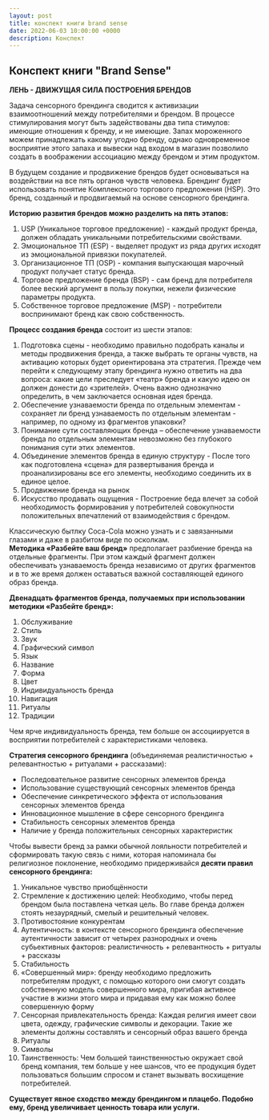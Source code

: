 ```yaml
---
layout: post
title: конспект книги brand sense
date: 2022-06-03 10:00:00 +0000
description: Конспект
---
```


## <span class="mark">Конспект книги "Brand Sense"</span>

**ЛЕНЬ - ДВИЖУЩАЯ СИЛА ПОСТРОЕНИЯ БРЕНДОВ**

Задача сенсорного брендинга сводится к активизации взаимоотношений между потребителями и брендом. В процессе стимулирования могут быть задействованы два типа стимулов: имеющие отношения к бренду, и не имеющие. Запах мороженного можем принадлежать какому угодно бренду, однако одновременное восприятие этого запаха и вывески над входом в магазин позволило создать в воображении ассоциацию между брендом и этим продуктом. 

В будущем создание и продвижение брендов будет основываться на воздействии на все пять органов чувств человека. Брендинг будет использовать понятие Комплексного торгового предложения (HSP). Это бренд, созданный и продвигаемый на основе сенсорного брендинга. 

**Историю развития брендов можно разделить на пять этапов:**
1. USP (Уникальное торговое предложение) - каждый продукт бренда, должен обладать уникальными потребительскими свойствами.
2. Эмоциональное ТП (ESP) - выделяет продукт из ряда других исходят из эмоциональной привязки покупателей.
3. Организационное ТП (OSP) - компания выпускающая марочный продукт получает статус бренда.
4. Торговое предложение бренда (BSP) - сам бренд для потребителя более веский аргумент в пользу покупки, нежели физические параметры продукта. 
5. Собственное торговое предложение (MSP) - потребители воспринимают бренд как свою собственность. 

**Процесс создания бренда** состоит из шести этапов:
1. Подготовка сцены - необходимо правильно подобрать каналы и методы продвижения бренда, а также выбрать те органы чувств, на активацию которых будет ориентирована эта стратегия. Прежде чем перейти к следующему этапу брендинга нужно ответить на два вопроса: какие цели преследует «театр» бренда и какую идею он должен донести до «зрителей». Очень важно однозначно определить, в чем заключается основная идея бренда.
2. Обеспечение узнаваемости бренда по отдельным элементам - сохраняет ли бренд узнаваемость по отдельным элементам - например, по одному из фрагментов упаковки?
3. Понимание сути составляющих бренда – обеспечение узнаваемости бренда по отдельным элементам невозможно без глубокого понимания сути этих элементов. 
4. Объединение элементов бренда в единую структуру - После того как подготовлена «сцена» для развертывания бренда и проанализированы все его элементы, необходимо соединить их в единое целое. 
5. Продвижение бренда на рынок
6. Искусство продавать ощущения - Построение беда влечет за собой необходимость формирования у потребителей совокупности положительных впечатлений от взаимодействия с брендом. 

Классическую бытлку Coca-Cola можно узнать и с завязанными глазами и даже в разбитом виде по осколкам.   
**Методика «Разбейте ваш бренд»** предполагает разбиение бренда на отдельные фрагменты. При этом каждый фрагмент должен обеспечивать узнаваемость бренда независимо от других фрагментов и в то же время должен оставаться важной составляющей единого образ бренда. 

**Двенадцать фрагментов бренда, получаемых при использовании методики «Разбейте бренд»:**
1. Обслуживание
2. Стиль
3. Звук
4. Графический символ
5. Язык
6. Название
7. Форма
8. Цвет
9. Индивидуальность бренда
10. Навигация
11. Ритуалы
12. Традиции

Чем ярче индивидуальность бренда, тем больше он ассоциируется в восприятии потребителей с характеристиками человека.

**Стратегия сенсорного брендинга** (объединяемая реалистичностью + релевантностью + ритуалами + рассказами):
* Последовательное развитие сенсорных элементов бренда
* Использование существующий сенсорных элементов бренда 
* Обеспечение синкретического эффекта от использования сенсорных элементов бренда
* Инновационное мышление в сфере сенсорного брендинга 
* Стабильность сенсорных элементов бренда
* Наличие у бренда положительных сенсорных характеристик

Чтобы вывести бренд за рамки обычной лояльности потребителей и сформировать такую связь с ними, которая напоминала бы религиозное поклонение, необходимо придерживайся **десяти правил сенсорного брендинга:**
1. Уникальное чувство приобщённости
2. Стремление к достижению целей: Необходимо, чтобы перед брендом была поставлена четкая цель. Во главе бренда должен стоять незаурядный, смелый и решительный человек.
3. Противостояние конкурентам
4. Аутентичность: в контексте сенсорного брендинга обеспечение аутентичности зависит от четырех разнородных и очень субьективных факторов: реалистичность + релевантность + ритуалы + рассказы
5. Стабильность
6. «Совершенный мир»: бренду необходимо предложить потребителям продукт, с помощью которого они смогут создать собственную модель совершенного мира, пригибая активное участие в жизни этого мира и придавая ему как можно более совершенную форму
7. Сенсорная привлекательность бренда: Каждая религия имеет свои цвета, одежду, графические символы и декорации. Такие же элементы должны составлять и сенсорный образ вашего бренда
8. Ритуалы
9. Символы
10. Таинственность: Чем большей таинственностью окружает свой бренд компания, тем больше у нее шансов, что ее продукция будет пользоваться большим спросом и станет вызывать восхищение потребителей.

**Существует явное сходство между брендингом и плацебо. Подобно ему, бренд увеличивает ценность товара или услуги.**


